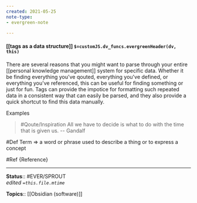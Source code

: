 ```yaml
---
created: 2021-05-25
note-type: 
- evergreen-note

---
```


#### [[tags as a data structure]] `$=customJS.dv_funcs.evergreenHeader(dv, this)`

There are several reasons that you might want to parse through your entire [[personal knowledge management]] system for specific data. Whether it be finding everything you've qouted, everything you've defined, or everything you've referenced, this can be useful for finding something or just for fun. Tags can provide the impotice for formatting such repeated data in a consistent way that can easily be parsed, and they also provide a quick shortcut to find this data manually.

Examples

>  #Qoute/Inspiration All we have to decide is what to do with the time that is given us. 
>  -- Gandalf

#Def Term => a word or phrase used to describe a thing or to express a concept

#Ref {Reference}



---

**Status**:: #EVER/SPROUT  
*edited `=this.file.mtime`*

**Topics**:: [[Obsidian (software)]]
	